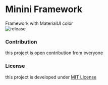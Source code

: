 # Minini Framework

Framework with MaterialUI color  
![release](https://img.shields.io/badge/version--alpha-0.1.0-lightgrey.svg)
  
### Contribution
this project is open contribution from everyone  
  
### License
this project is developed under [MIT License](https://github.com/dhanyn10/minini/blob/master/LICENSE)
